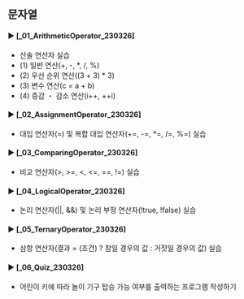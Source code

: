 ####
## 문자열
####
#### ► [_01_ArithmeticOperator_230326]
- 산술 연산자 실습
- (1) 일반 연산(+, -, *, /, %)
- (2) 우선 순위 연산((3 + 3) * 3)
- (3) 변수 연산(c = a + b)
- (4) 증감 ・ 감소 연산(i++, ++i)
####
#### ► [_02_AssignmentOperator_230326]
- 대입 연산자(=) 및 복합 대입 연산자(+=, -=, *=, /=, %=) 실습 
####
#### ► [_03_ComparingOperator_230326]
- 비교 연산자(>, >=, <, <=, ==, !=) 실습
####
#### ► [_04_LogicalOperator_230326]
- 논리 연산자(||, &&) 및 논리 부정 연산자(!true, !false) 실습
####
#### ► [_05_TernaryOperator_230326]
- 삼항 연산자(결과 = (조건) ? 참일 경우의 값 : 거짓일 경우의 값) 실습
####
#### ► [_06_Quiz_230326]
- 어린이 키에 따라 놀이 기구 탑승 가능 여부를 출력하는 프로그램 작성하기
####
